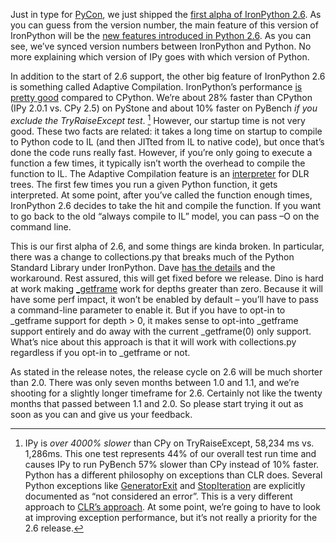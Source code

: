 Just in type for [PyCon](http://us.pycon.org/2009/about/), we just
shipped the [first alpha of IronPython
2.6](http://ironpython.codeplex.com/Release/ProjectReleases.aspx?ReleaseId=22982).
As you can guess from the version number, the main feature of this
version of IronPython will be the [new features introduced in Python
2.6](http://docs.python.org/whatsnew/2.6.html). As you can see, we’ve
synced version numbers between IronPython and Python. No more explaining
which version of IPy goes with which version of Python.

In addition to the start of 2.6 support, the other big feature of
IronPython 2.6 is something called Adaptive Compilation. IronPython’s
performance [is pretty
good](http://ironpython.codeplex.com/Wiki/View.aspx?title=IP201VsCPy25Perf&referringTitle=IronPython%20Performance)
compared to CPython. We’re about 28% faster than CPython (IPy 2.0.1 vs.
CPy 2.5) on PyStone and about 10% faster on PyBench *if you exclude the
TryRaiseExcept test*. [^1] However, our startup time is not very good.
These two facts are related: it takes a long time on startup to compile
to Python code to IL (and then JITted from IL to native code), but once
that’s done the code runs really fast. However, if you’re only going to
execute a function a few times, it typically isn’t worth the overhead to
compile the function to IL. The Adaptive Compilation feature is an
[interpreter](http://ironpython.codeplex.com/SourceControl/changeset/view/48484#706048)
for DLR trees. The first few times you run a given Python function, it
gets interpreted. At some point, after you’ve called the function enough
times, IronPython 2.6 decides to take the hit and compile the function.
If you want to go back to the old “always compile to IL” model, you can
pass –O on the command line.

This is our first alpha of 2.6, and some things are kinda broken. In
particular, there was a change to collections.py that breaks much of the
Python Standard Library under IronPython. Dave [has the
details](http://knowbody.livejournal.com/13271.html) and the workaround.
Rest assured, this will get fixed before we release. Dino is hard at
work making
[\_getframe](http://docs.python.org/library/sys.html#sys._getframe) work
for depths greater than zero. Because it will have some perf impact, it
won’t be enabled by default – you’ll have to pass a command-line
parameter to enable it. But if you have to opt-in to \_getframe support
for depth \> 0, it makes sense to opt-into \_getframe support entirely
and do away with the current \_getframe(0) only support. What’s nice
about this approach is that it will work with collections.py regardless
if you opt-in to \_getframe or not.

As stated in the release notes, the release cycle on 2.6 will be much
shorter than 2.0. There was only seven months between 1.0 and 1.1, and
we’re shooting for a slightly longer timeframe for 2.6. Certainly not
like the twenty months that passed between 1.1 and 2.0. So please start
trying it out as soon as you can and give us your feedback.

[^1]: IPy is *over 4000% slower* than CPy on TryRaiseExcept, 58,234 ms vs.
1,286ms. This one test represents 44% of our overall test run time and
causes IPy to run PyBench 57% slower than CPy instead of 10% faster.
Python has a different philosophy on exceptions than CLR does. Several
Python exceptions like
[GeneratorExit](http://docs.python.org/library/exceptions.html#exceptions.GeneratorExit)
and
[StopIteration](http://docs.python.org/library/exceptions.html#exceptions.StopIteration)
are explicitly documented as “not considered an error”. This is a very
different approach to [CLR’s
approach](http://blogs.msdn.com/ricom/archive/2003/12/19/44697.aspx). At
some point, we’re going to have to look at improving exception
performance, but it’s not really a priority for the 2.6 release.

